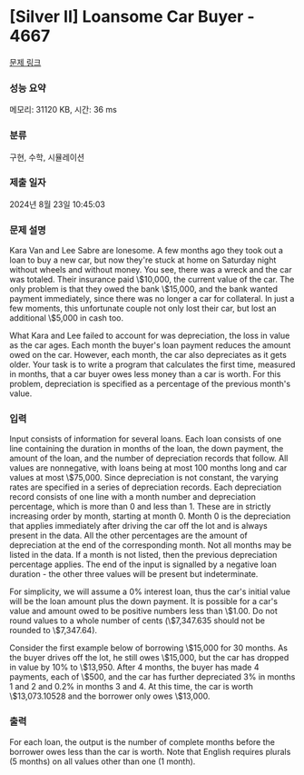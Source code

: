 # [Silver II] Loansome Car Buyer - 4667 

[문제 링크](https://www.acmicpc.net/problem/4667) 

### 성능 요약

메모리: 31120 KB, 시간: 36 ms

### 분류

구현, 수학, 시뮬레이션

### 제출 일자

2024년 8월 23일 10:45:03

### 문제 설명

<p>Kara Van and Lee Sabre are lonesome. A few months ago they took out a loan to buy a new car, but now they're stuck at home on Saturday night without wheels and without money. You see, there was a wreck and the car was totaled. Their insurance paid \$10,000, the current value of the car. The only problem is that they owed the bank \$15,000, and the bank wanted payment immediately, since there was no longer a car for collateral. In just a few moments, this unfortunate couple not only lost their car, but lost an additional \$5,000 in cash too.</p>

<p>What Kara and Lee failed to account for was depreciation, the loss in value as the car ages. Each month the buyer's loan payment reduces the amount owed on the car. However, each month, the car also depreciates as it gets older. Your task is to write a program that calculates the first time, measured in months, that a car buyer owes less money than a car is worth. For this problem, depreciation is specified as a percentage of the previous month's value.</p>

### 입력 

 <p>Input consists of information for several loans. Each loan consists of one line containing the duration in months of the loan, the down payment, the amount of the loan, and the number of depreciation records that follow. All values are nonnegative, with loans being at most 100 months long and car values at most \$75,000. Since depreciation is not constant, the varying rates are specified in a series of depreciation records. Each depreciation record consists of one line with a month number and depreciation percentage, which is more than 0 and less than 1. These are in strictly increasing order by month, starting at month 0. Month 0 is the depreciation that applies immediately after driving the car off the lot and is always present in the data. All the other percentages are the amount of depreciation at the end of the corresponding month. Not all months may be listed in the data. If a month is not listed, then the previous depreciation percentage applies. The end of the input is signalled by a negative loan duration - the other three values will be present but indeterminate.</p>

<p>For simplicity, we will assume a 0% interest loan, thus the car's initial value will be the loan amount plus the down payment. It is possible for a car's value and amount owed to be positive numbers less than \$1.00. Do not round values to a whole number of cents (\$7,347.635 should not be rounded to \$7,347.64).</p>

<p>Consider the first example below of borrowing \$15,000 for 30 months. As the buyer drives off the lot, he still owes \$15,000, but the car has dropped in value by 10% to \$13,950. After 4 months, the buyer has made 4 payments, each of \$500, and the car has further depreciated 3% in months 1 and 2 and 0.2% in months 3 and 4. At this time, the car is worth \$13,073.10528 and the borrower only owes \$13,000.</p>

### 출력 

 <p>For each loan, the output is the number of complete months before the borrower owes less than the car is worth. Note that English requires plurals (5 months) on all values other than one (1 month).</p>


